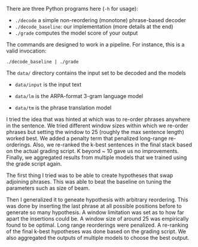 There are three Python programs here (`-h` for usage):

 - `./decode` a simple non-reordering (monotone) phrase-based decoder
 - `./decode_baseline`: our implementation (more details at the end)
 - `./grade` computes the model score of your output

The commands are designed to work in a pipeline. For instance, this is a valid invocation:

    ./decode_baseline | ./grade


The `data/` directory contains the input set to be decoded and the models

 - `data/input` is the input text

 - `data/lm` is the ARPA-format 3-gram language model

 - `data/tm` is the phrase translation model

I tried the idea that was hinted at which was to re-order phrases anywhere in the sentence. We tried different window sizes within which we re-order phrases but setting the window to 25 (roughly the max sentence length) worked best. We added a penalty term that penalized long-range re-orderings. Also, we re-ranked the k-best sentences in the final stack based on the actual grading script. K beyond ~ 10 gave us no improvements. Finally, we aggregated results from multiple models that we trained using the grade script again.

The first thing I tried was to be able to create hypotheses that swap adjoining phrases. This was able to beat the baseline on tuning the parameters such as size of beam.

Then I generalized it to geneate hypothesis with arbitrary reordering. This was done by inserting the last phrase at all possible positions before to generate so many hypothesis. A window limitation was set as to how far apart the insertions could be. A window size of around 25 was empirically found to be optimal. Long range reorderings were penalized. 
A re-ranking of the final k-best hypotheses was done based on the grading script. We also aggregated the outputs of multiple models to choose the best output.
